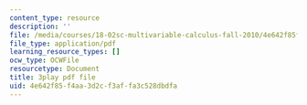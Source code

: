 ```yaml
---
content_type: resource
description: ''
file: /media/courses/18-02sc-multivariable-calculus-fall-2010/4e642f85f4aa3d2cf3affa3c528dbdfa_G534bz09B4A.pdf
file_type: application/pdf
learning_resource_types: []
ocw_type: OCWFile
resourcetype: Document
title: 3play pdf file
uid: 4e642f85-f4aa-3d2c-f3af-fa3c528dbdfa
---
```


